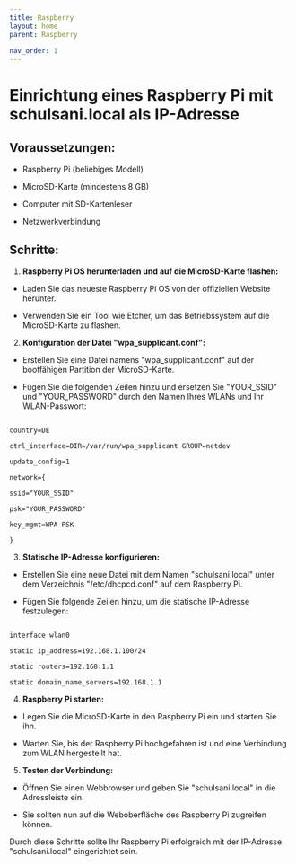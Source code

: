 ```yaml
---
title: Raspberry
layout: home
parent: Raspberry
 
nav_order: 1
---
```

# Einrichtung eines Raspberry Pi mit schulsani.local als IP-Adresse

## Voraussetzungen:

- Raspberry Pi (beliebiges Modell)

- MicroSD-Karte (mindestens 8 GB)

- Computer mit SD-Kartenleser

- Netzwerkverbindung

## Schritte:

1. **Raspberry Pi OS herunterladen und auf die MicroSD-Karte flashen:**

- Laden Sie das neueste Raspberry Pi OS von der offiziellen Website herunter.

- Verwenden Sie ein Tool wie Etcher, um das Betriebssystem auf die MicroSD-Karte zu flashen.

2. **Konfiguration der Datei "wpa_supplicant.conf":**

- Erstellen Sie eine Datei namens "wpa_supplicant.conf" auf der bootfähigen Partition der MicroSD-Karte.

- Fügen Sie die folgenden Zeilen hinzu und ersetzen Sie "YOUR_SSID" und "YOUR_PASSWORD" durch den Namen Ihres WLANs und Ihr WLAN-Passwort:

```plaintext

country=DE

ctrl_interface=DIR=/var/run/wpa_supplicant GROUP=netdev

update_config=1

network={

ssid="YOUR_SSID"

psk="YOUR_PASSWORD"

key_mgmt=WPA-PSK

}

```

3. **Statische IP-Adresse konfigurieren:**

- Erstellen Sie eine neue Datei mit dem Namen "schulsani.local" unter dem Verzeichnis "/etc/dhcpcd.conf" auf dem Raspberry Pi.

- Fügen Sie folgende Zeilen hinzu, um die statische IP-Adresse festzulegen:

```plaintext

interface wlan0

static ip_address=192.168.1.100/24

static routers=192.168.1.1

static domain_name_servers=192.168.1.1

```

4. **Raspberry Pi starten:**

- Legen Sie die MicroSD-Karte in den Raspberry Pi ein und starten Sie ihn.

- Warten Sie, bis der Raspberry Pi hochgefahren ist und eine Verbindung zum WLAN hergestellt hat.

5. **Testen der Verbindung:**

- Öffnen Sie einen Webbrowser und geben Sie "schulsani.local" in die Adressleiste ein.

- Sie sollten nun auf die Weboberfläche des Raspberry Pi zugreifen können.

Durch diese Schritte sollte Ihr Raspberry Pi erfolgreich mit der IP-Adresse "schulsani.local" eingerichtet sein.


